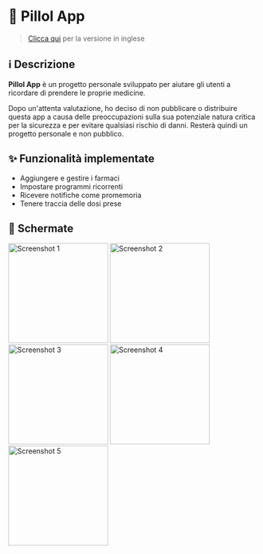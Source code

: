 # 💊 Pillol App

> [Clicca qui](README.md) per la versione in inglese

## ℹ️ Descrizione

**Pillol App** è un progetto personale sviluppato per aiutare gli utenti a ricordare di prendere le proprie medicine.

Dopo un'attenta valutazione, ho deciso di non pubblicare o distribuire questa app a causa delle preoccupazioni sulla sua potenziale natura critica per la sicurezza e per evitare qualsiasi rischio di danni. Resterà quindi un progetto personale e non pubblico.

## ✨ Funzionalità implementate

- Aggiungere e gestire i farmaci
- Impostare programmi ricorrenti
- Ricevere notifiche come promemoria
- Tenere traccia delle dosi prese

## 📱 Schermate

<div display="flex" flex-direction="column">
  <img src="https://github.com/simdlg/pillol-app-support/blob/main/imgs/screenshots/it/screenshot-1.png" alt="Screenshot 1" width="200px" />
  <img src="https://github.com/simdlg/pillol-app-support/blob/main/imgs/screenshots/it/screenshot-2.png" alt="Screenshot 2" width="200px" />
  <img src="https://github.com/simdlg/pillol-app-support/blob/main/imgs/screenshots/it/screenshot-3.png" alt="Screenshot 3" width="200px" />
  <img src="https://github.com/simdlg/pillol-app-support/blob/main/imgs/screenshots/it/screenshot-4.png" alt="Screenshot 4" width="200px" />
  <img src="https://github.com/simdlg/pillol-app-support/blob/main/imgs/screenshots/en/screenshot-5.png" alt="Screenshot 5" width="200px" />
</div>
